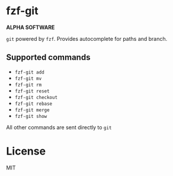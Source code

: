 # fzf-git

**ALPHA SOFTWARE**

`git` powered by `fzf`. Provides autocomplete for paths and branch.

## Supported commands

- `fzf-git add`
- `fzf-git mv`
- `fzf-git rm`
- `fzf-git reset`
- `fzf-git checkout`
- `fzf-git rebase`
- `fzf-git merge`
- `fzf-git show`

All other commands are sent directly to `git`

# License

MIT
